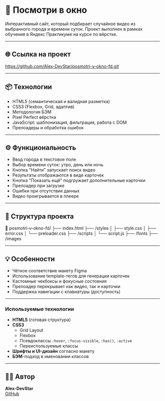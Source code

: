 # 📸 Посмотри в окно

Интерактивный сайт, который подбирает случайное видео из выбранного города и времени суток. Проект выполнен в рамках обучения в Яндекс Практикуме на курсе по вёрстке.

---

## 🌐 Ссылка на проект

https://github.com/Alex-DevStar/posmotri-v-okno-fd.git

---

## 📦 Технологии

- HTML5 (семантическая и валидная разметка)
- CSS3 (Flexbox, Grid, адаптив)
- Методология БЭМ
- Pixel Perfect вёрстка
- JavaScript: шаблонизация, фильтрация, работа с DOM
- Прелоадеры и обработка ошибок

---

## ⚙️ Функциональность

- Ввод города в текстовое поле
- Выбор времени суток: утро, день или ночь
- Кнопка "Найти" запускает поиск видео
- Результаты отображаются в виде карточек
- Кнопка "Показать ещё" подгружает дополнительные карточки
- Прелоадер при загрузке
- Ошибки при отсутствии данных
- Видео проигрывается в плеере

---

## 📁 Структура проекта

📁 posmotri-v-okno-fd/
├── index.html
├── /styles
│   ├── style.css
│   ├── error.css
│   └── preloader.css
├── /scripts
│   └── script.js
├── /fonts
├── /images


---

## 💡 Особенности

- Чёткое соответствие макету Figma
- Использование template-тегов для генерации карточек
- Кастомные чекбоксы и фокусные состояния
- Прелоадер перекрывает как видео, так и карточки
- Поддержка навигации с клавиатуры (доступность)

---

### Используемые технологии

- **HTML5** (готовая структура)
- **CSS3**
  - Grid Layout
  - Flexbox
  - Псевдоклассы `:hover`, `:focus-visible`, `:has()`, `:active`
  - Переиспользуемые классы
- **Шрифты и UI-дизайн** согласно макету
- **БЭМ**-подход в именовании классов

---

## 👨‍💻 Автор

**Alex-DevStar**  
[GitHub](https://github.com/Alex-DevStar)